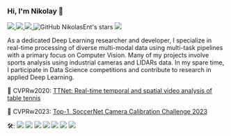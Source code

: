 

### Hi, I'm Nikolay 👋

<p align="left">
  <a href="https://NikolasEnt.github.io">
    <img src="https://img.shields.io/badge/NikolasEnt.github.io-blue?style=flat">
  </a>
  <a href="https://www.linkedin.com/in/nikolay-falaleev/">
    <img src="https://img.shields.io/badge/LinkedIn-blue?style=flat&logo=linkedin&labelColor=blue">
  </a>
  <a href="https://www.kaggle.com/nikolasent">
    <img src="https://road-to-kaggle-grandmaster.vercel.app/api/simple/nikolasent">
  </a>
  <img src="https://img.shields.io/github/stars/nikolasent?affiliations=OWNER%2CCOLLABORATOR&logo=github" alt="GitHub NikolasEnt's stars">
  <img src="https://komarev.com/ghpvc/?username=nikolasent&color=blue">
</p>



As a dedicated Deep Learning researcher and developer, I specialize in real-time processing of diverse multi-modal data using multi-task pipelines with a primary focus on Computer Vision.
Many of my projects involve sports analysis using industrial cameras and LIDARs data.
In my spare time, I participate in Data Science competitions and contribute to research in applied Deep Learning.

📄 CVPRw2020: [TTNet: Real-time temporal and spatial video analysis of table tennis](https://openaccess.thecvf.com/content_CVPRW_2020/html/w53/Voeikov_TTNet_Real-Time_Temporal_and_Spatial_Video_Analysis_of_Table_Tennis_CVPRW_2020_paper.html)

🥇 CVPRw2023: [Top-1, SoccerNet Camera Calibration Challenge 2023](https://nikolasent.github.io/deeplearning/computervision/2023/06/20/SoccerNet-Camera-Calibration-2023.html)

🛠️:
![](https://img.shields.io/badge/-PyTorch-e34f26?style=flat&logo=PyTorch&logoColor=fff)
![](https://img.shields.io/badge/-TensorFlow-e34f26?style=flat&logo=TensorFlow&logoColor=fff)
![](https://img.shields.io/badge/-TFLite-e34f26?style=flat&logo=TensorFlow&logoColor=fff)
![](https://img.shields.io/badge/-Python-333?style=flat&logo=Python&logoColor=fff)
![](https://img.shields.io/badge/-C/C++-333?style=flat&logo=C&logoColor=fff)
![](https://img.shields.io/badge/-Docker-0171e0?style=flat&logo=Docker&logoColor=fff)
![](https://img.shields.io/badge/-MLflow-0171e0?style=flat)

